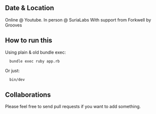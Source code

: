 Date & Location
---------------
Online @ Youtube.
In person @ SuriaLabs
With support from Forkwell by Grooves

How to run this
---------------
Using plain & old bundle exec:
```bash
  bundle exec ruby app.rb
```

Or just:
```bash
  bin/dev
```

Collaborations
--------------
Please feel free to send pull requests if you want to add something.
